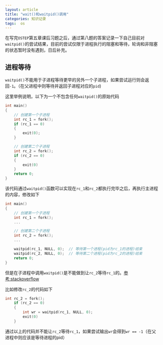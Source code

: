 ```yaml
---
layout: article
title: "wait()和waitpid()调用"
categories: 知识记录
tags:  os
---
```


在写完`OSTEP`第五章课后习题之后，通过第八题的答案记录一下自己目前对`waitpid()`的尝试结果，目前的尝试仅限于进程执行的阻塞和等待，轮询和非阻塞的状态暂时没有遇到，日后补充。

## 进程等待

`waitpid()`不能用于子进程等待更早的另外一个子进程，如果尝试运行则会返回`-1`。（在父进程中则等待并返回子进程对应的`pid`)

这里举例说明，以下为一个不包含任何`waitpid()`的原始代码

```cpp
int main()
{
    // 创建第一个子进程
    int rc_1 = fork(); 
    if (rc_1 == 0)
    {
        exit(0);
    }

    // 创建第二个子进程
    int rc_2 = fork();
    if (rc_2 == 0)
    {
        exit(0)
    }
    return 0;
}
```

该代码通过`waitpid()`函数可以实现在`rc_1`和`rc_2`都执行完毕之后，再执行主进程的内容，修改如下

```cpp
int main()
{
    // 创建第一个子进程
    int rc_1 = fork();
    ...

    // 创建第二个子进程
    int rc_2 = fork();
    ...

    waitpid(rc_1, NULL, 0);  // 等待第一个进程(pid为rc_1的进程)结束
    waitpid(rc_2, NULL, 0);  // 等待第二个进程(pid为rc_2的进程)结束
    return 0;
}
```

但是在子进程中调用`waitpid()`是不能做到让`rc_2`等待`rc_1`的。[参考:stackoverflow](https://stackoverflow.com/questions/17330182/what-happens-if-i-use-wait-in-child-process)

比如修改`rc_2`的代码如下

```cpp
int rc_2 = fork();
    if (rc_2 == 0)
    {
        int wr = waitpid(rc_1, NULL, 0);
        exit(0)
    }
```

通过以上的代码并不能让`rc_2`等待`rc_1`，如果尝试输出`wr`会得到`wr == -1`（在父进程中则应该是等待进程的pid）
